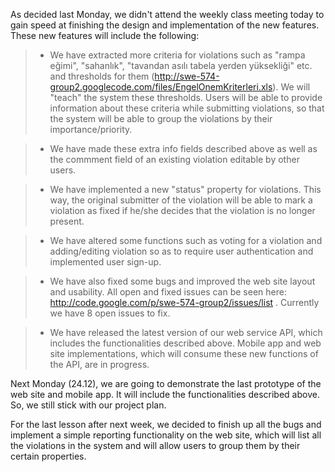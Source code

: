 As decided last Monday, we didn't attend the weekly class meeting today to gain speed at finishing the design and implementation of the new features. These new features will include the following:

> - We have extracted more criteria for violations such as "rampa eğimi", "sahanlık", "tavandan asılı tabela yerden yüksekliği" etc. and thresholds for them (http://swe-574-group2.googlecode.com/files/EngelOnemKriterleri.xls). We will "teach" the system these thresholds. Users will be able to provide information about these criteria while submitting violations, so that the system will be able to group the violations by their importance/priority.

> - We have made these extra info fields described above as well as the commment field of an existing violation editable by other users.

> - We have implemented a new "status" property for violations. This way, the original submitter of the violation will be able to mark a violation as fixed if he/she decides that the violation is no longer present.

> - We have altered some functions such as voting for a violation and adding/editing violation so as to require user authentication and implemented user sign-up.

> - We have also fixed some bugs and improved the web site layout and usability. All open and fixed issues can be seen here: http://code.google.com/p/swe-574-group2/issues/list . Currently we have 8 open issues to fix.

> - We have released the latest version of our web service API, which includes the functionalities described above. Mobile app and web site implementations, which will consume these new functions of the API, are in progress.

Next Monday (24.12), we are going to demonstrate the last prototype of the web site and mobile app. It will include the functionalities described above. So, we still stick with our project plan.

For the last lesson after next week, we decided to finish up all the bugs and implement a simple reporting functionality on the web site, which will list all the violations in the system and will allow users to group them by their certain properties.